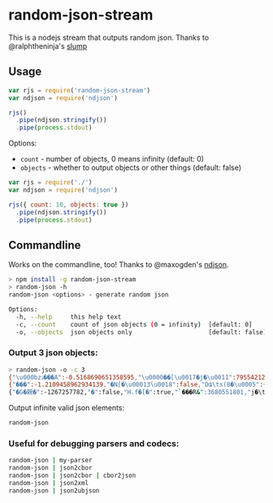 # random-json-stream

This is a nodejs stream that outputs random json. Thanks to @ralphtheninja's [slump](//github.com/ralphtheninja/slump)

## Usage

```js
var rjs = require('random-json-stream')
var ndjson = require('ndjson')

rjs()
  .pipe(ndjson.stringify())
  .pipe(process.stdout)
```

Options:

- `count` - number of objects, 0 means infinity (default: 0)
- `objects` - whether to output objects or other things (default: false)
```js
var rjs = require('./')
var ndjson = require('ndjson')

rjs({ count: 10, objects: true })
  .pipe(ndjson.stringify())
  .pipe(process.stdout)
```


## Commandline

Works on the commandline, too! Thanks to @maxogden's [ndjson](//github.com/maxogden/ndjson).

```sh
> npm install -g random-json-stream
> random-json -h
random-json <options> - generate random json

Options:
  -h, --help     this help text
  -c, --count    count of json objects (0 = infinity)  [default: 0]
  -o, --objects  json objects only                     [default: false]
```

### Output 3 json objects:

```sh
> random-json -o -c 3
{"\u000bzۃ���A":-0.5168690651358595,"\u0000��[\u0017�ϳ�\u0011":795542121}
{"���":-1.2109458962934139,"�N[�\u00013̍\u0018":false,"Dʥ\ts(8�\u0005":{"~":{"�t�y�4�O\u0011\u001f":null,"��\b��c\u0013":0.2814008676018912},"G>J'C����l":false},"\u0010��9來":null,"�":1.2500814018104633,"+L�ш�����":-0.31865016626084536,"3�l��\u0016*":[true,true,false,null,false,true],"���\u001c�,�˦ԭ":null,"JҊ�;p":null}
{"�G�親�":-1267257782,"�":false,"H.f�[�":true,"`���R&":3680551801,"j�\t����":-1.6277292216680663,"\u0005� �>��\u000e\u001a7":1.1395421200213478}
```

Output infinite valid json elements:

```sh
random-json
```

### Useful for debugging parsers and codecs:

```sh
random-json | my-parser
random-json | json2cbor
random-json | json2cbor | cbor2json
random-json | json2xml
random-json | json2ubjson
```
